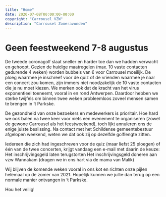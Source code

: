 ```yaml
---
title: "Home"
date: 2020-07-08T00:00:00-00:00
copyright: "Carrousel VZW"
description: "Carrousel Zomeravonden"
---
```


# Geen feestweekend 7-8 augustus

De tweede coronagolf slaat sneller en harder toe dan we hadden verwacht en gehoopt. Gezien de huidige maatregelen (max. 10 vaste contacten gedurende 4 weken) worden bubbels van 6 voor Carrousel moeilijk. De ploeg waarmee je inschreef voor de quiz of de vrienden waarmee je naar een concert zou komen, zijn immers niet noodzakelijk de 10 vaste contacten die je nu moet kiezen. We merken ook dat de kracht van het virus exponentieel toeneemt, vooral in en rond Antwerpen. Daardoor hebben we
sterke twijfels om binnen twee weken probleemloos zoveel mensen samen te brengen in ‘t Parkske. 

De gezondheid van onze bezoekers en medewerkers is prioritair. Hoe hard we ook balen na twee keer voor niets een evenement te organiseren (zowel de gewone Carrousel als het feestweekend), toch lijkt annuleren ons de enige juiste beslissing. Na contact met het Schildense gemeentebestuur afgelopen weekend, weten we dat ook zij op dezelfde golflengte zitten.

Iedereen die zich had ingeschreven voor de quiz (maar liefst 25 ploegen) of één van de twee concerten, krijgt vandaag een e-mail met daarin de keuze:
Het inschrijvingsgeld laten terugstorten
Het inschrijvingsgeld doneren aan vzw Wannakam (dragen we in ons hart via de mama van Malik)

Wij blijven de komende weken vooral in ons kot en richten onze pijlen helemaal op de zomer van 2021. Hopelijk kunnen we jullie dan terug op een normale manier ontvangen in ‘t Parkske.

Hou het veilig!

